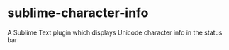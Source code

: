 # sublime-character-info
A Sublime Text plugin which displays Unicode character info in the status bar
